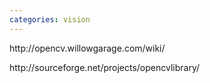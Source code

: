 ```yaml
---
categories: vision
---
```

<p>http://opencv.willowgarage.com/wiki/</p><p>http://sourceforge.net/projects/opencvlibrary/&nbsp;</p>